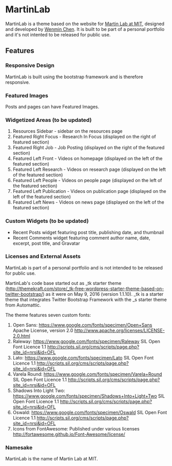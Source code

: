 # MartinLab
MartinLab is a theme based on the website for [Martin Lab at MIT](http://web.mit.edu/martin-lab), designed and developed by [Wenmin Chen](http://www.wenminchen.com). It is built to be part of a personal portfolio and it's not intented to be released for public use.

## Features

### Responsive Design
MartinLab is built using the bootstrap framework and is therefore responsive. 

### Featured Images
Posts and pages can have Featured Images.

### Widgetized Areas (to be updated)
1. Resources Sidebar - sidebar on the resources page
2. Featured Right Focus - Research In Focus (displayed on the right of featured section)
3. Featured Right Job - Job Posting (displayed on the right of the featured section)
4. Featured Left Front - Videos on homepage (displayed on the left of the featured section)
5. Featured Left Research - Videos on research page (displayed on the left of the featured section)
6. Featured Left People - Videos on people page (displayed on the left of the featured section)
7. Featured Left Publication - Videos on publication page (displayed on the left of the featured section)
8. Featured Left News - Videos on news page (displayed on the left of the featured section)

### Custom Widgets (to be updated)
- Recent Posts widget featuring post title, publishing date, and thumbnail
- Recent Comments widget featuring comment author name, date, excerpt, post title, and Gravatar

### Licenses and External Assets
MartinLab is part of a personal portfolio and is not intended to be released for public use. 

MartinLab's code base started out as _tk starter theme (http://themekraft.com/store/_tk-free-wordpress-starter-theme-based-on-twitter-bootstrap/) as it were on May 9, 2016 (version 1.1.10). _tk is a starter theme that integrates Twitter Bootstrap Framework with the _s starter theme from Automattic.

The theme features seven custom fonts:
1. Open Sans: https://www.google.com/fonts/specimen/Open+Sans Apache License, version 2.0 http://www.apache.org/licenses/LICENSE-2.0.html
2. Raleway: https://www.google.com/fonts/specimen/Raleway SIL Open Font Licence 1.1 http://scripts.sil.org/cms/scripts/page.php?site_id=nrsi&id=OFL
3. Lato: https://www.google.com/fonts/specimen/Lato SIL Open Font Licence 1.1 http://scripts.sil.org/cms/scripts/page.php?site_id=nrsi&id=OFL
4. Varela Round: https://www.google.com/fonts/specimen/Varela+Round SIL Open Font Licence 1.1 http://scripts.sil.org/cms/scripts/page.php?site_id=nrsi&id=OFL
5. Shadows Into Light Two: https://www.google.com/fonts/specimen/Shadows+Into+Light+Two SIL Open Font Licence 1.1 http://scripts.sil.org/cms/scripts/page.php?site_id=nrsi&id=OFL
6. Oswald: https://www.google.com/fonts/specimen/Oswald SIL Open Font Licence 1.1 http://scripts.sil.org/cms/scripts/page.php?site_id=nrsi&id=OFL 
7. Icons from FontAwesome: Published under various licenses http://fortawesome.github.io/Font-Awesome/license/

### Namesake
MartinLab is the name of Martin Lab at MIT.
